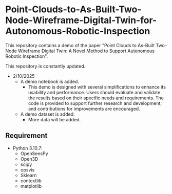 # Point-Clouds-to-As-Built-Two-Node-Wireframe-Digital-Twin-for-Autonomous-Robotic-Inspection
This repository contains a demo of the paper "Point Clouds to As-Built Two-Node Wireframe Digital Twin: A Novel Method to Support Autonomous Robotic Inspection".

This repository is constantly updated.

* 2/10/2025
  * A demo notebook is added.
     * This demo is designed with several simplifications to enhance its usability and performance. Users should evaluate and validate the results based on their specific needs and requirements. The code is provided to support further research and development, and contributions for improvements are encouraged.
  * A demo dataset is added.
     * More data will be added.

Requirement
------------
* Python 3.10.7:
  * OpenSeesPy
  * Open3D
  * scipy
  * opsvis
  * Sklearn
  * contextlib
  * matplotlib
